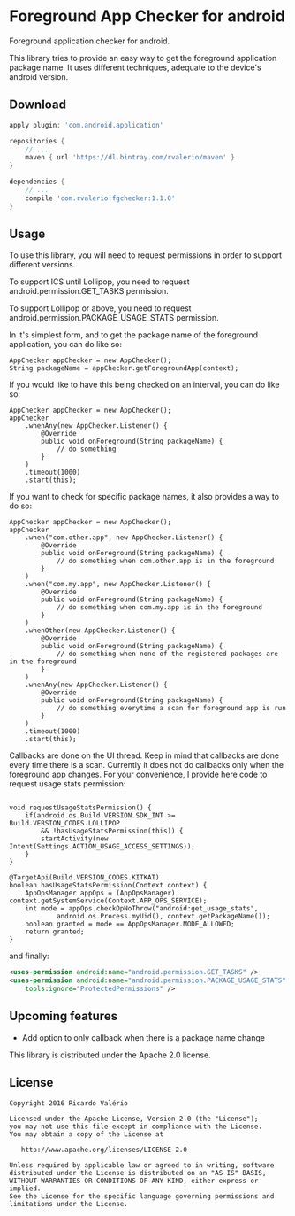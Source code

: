 # Foreground App Checker for android

Foreground application checker for android.

This library tries to provide an easy way to get the foreground application package name. It uses different techniques, adequate to the device's android version.

Download
--------

```groovy
apply plugin: 'com.android.application'

repositories {
    // ...
    maven { url 'https://dl.bintray.com/rvalerio/maven' }
}

dependencies {
    // ...
    compile 'com.rvalerio:fgchecker:1.1.0'
}
```


Usage
-----
To use this library, you will need to request permissions in order to support different versions.

To support ICS until Lollipop, you need to request android.permission.GET_TASKS permission.

To support Lollipop or above, you need to request android.permission.PACKAGE_USAGE_STATS permission.

In it's simplest form, and to get the package name of the foreground application, you can do like so:

```android
AppChecker appChecker = new AppChecker();
String packageName = appChecker.getForegroundApp(context);
```

If you would like to have this being checked on an interval, you can do like so:

```android
AppChecker appChecker = new AppChecker();
appChecker
    .whenAny(new AppChecker.Listener() {
        @Override
        public void onForeground(String packageName) {
            // do something
        }
    )
    .timeout(1000)
    .start(this);
```

If you want to check for specific package names, it also provides a way to do so:

```android
AppChecker appChecker = new AppChecker();
appChecker
    .when("com.other.app", new AppChecker.Listener() {
        @Override
        public void onForeground(String packageName) {
            // do something when com.other.app is in the foreground
        }
    )
    .when("com.my.app", new AppChecker.Listener() {
        @Override
        public void onForeground(String packageName) {
            // do something when com.my.app is in the foreground
        }
    )
    .whenOther(new AppChecker.Listener() {
        @Override
        public void onForeground(String packageName) {
            // do something when none of the registered packages are in the foreground
        }
    )
    .whenAny(new AppChecker.Listener() {
        @Override
        public void onForeground(String packageName) {
            // do something everytime a scan for foreground app is run
        }
    )
    .timeout(1000)
    .start(this);
```

Callbacks are done on the UI thread. Keep in mind that callbacks are done every time there is a scan. Currently it does not do callbacks only when the foreground app changes.
For your convenience, I provide here code to request usage stats permission:

```android
    
void requestUsageStatsPermission() {
    if(android.os.Build.VERSION.SDK_INT >= Build.VERSION_CODES.LOLLIPOP 
        && !hasUsageStatsPermission(this)) {
        startActivity(new Intent(Settings.ACTION_USAGE_ACCESS_SETTINGS));
    }
}

@TargetApi(Build.VERSION_CODES.KITKAT)
boolean hasUsageStatsPermission(Context context) {
    AppOpsManager appOps = (AppOpsManager) context.getSystemService(Context.APP_OPS_SERVICE);
    int mode = appOps.checkOpNoThrow("android:get_usage_stats",
            android.os.Process.myUid(), context.getPackageName());
    boolean granted = mode == AppOpsManager.MODE_ALLOWED;
    return granted;
}
```

and finally:

```xml
<uses-permission android:name="android.permission.GET_TASKS" />
<uses-permission android:name="android.permission.PACKAGE_USAGE_STATS"
    tools:ignore="ProtectedPermissions" />
```

Upcoming features
-----
- Add option to only callback when there is a package name change


This library is distributed under the Apache 2.0 license.

License
-------

    Copyright 2016 Ricardo Valério

    Licensed under the Apache License, Version 2.0 (the "License");
    you may not use this file except in compliance with the License.
    You may obtain a copy of the License at

       http://www.apache.org/licenses/LICENSE-2.0

    Unless required by applicable law or agreed to in writing, software
    distributed under the License is distributed on an "AS IS" BASIS,
    WITHOUT WARRANTIES OR CONDITIONS OF ANY KIND, either express or implied.
    See the License for the specific language governing permissions and
    limitations under the License.

